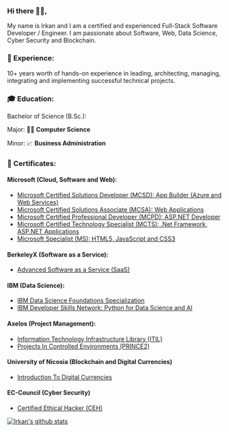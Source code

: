 ### Hi there 👋🏻,
My name is Irkan and I am a certified and experienced Full-Stack Software Developer / Engineer. I am passionate about Software, Web, Data Science, Cyber Security and Blockchain.

### 💼 Experience:
10+ years worth of hands-on experience in leading, architecting, managing, integrating and implementing successful technical projects.

### 🎓 Education:
Bachelor of Science (B.Sc.):

Major: 👨‍💻 **Computer Science**

Minor: 📈 **Business Administration**

### 📜 Certificates:

#### Microsoft (Cloud, Software and Web):
- [Microsoft Certified Solutions Developer (MCSD): App Builder (Azure and Web Services)](certificates/Microsoft_MCSD_App_Builder_Azure_And_Web_Services.pdf)
- [Microsoft Certified Solutions Associate (MCSA): Web Applications](certificates/Microsoft_MCSA_Web_Applications.pdf)
- [Microsoft Certified Professional Developer (MCPD): ASP.NET Developer](certificates/Microsoft_MCPD_ASP.NET_Developer.pdf)
- [Microsoft Certified Technology Specialist (MCTS): .Net Framework, ASP.NET Applications](certificates/Microsoft_MCTS_.Net_Framework_ASP.NET_Applications.pdf)
- [Microsoft Specialist (MS): HTML5, JavaScript and CSS3](certificates/Microsoft_MS_HTML5_JavaScript_CSS3.pdf)

#### BerkeleyX (Software as a Service):
- [Advanced Software as a Service (SaaS)](certificates/BerkeleyX_Advanced_Software_as_a_Service_SaaS.pdf)

#### IBM (Data Science):
- [IBM Data Science Foundations Specialization](https://www.youracclaim.com/badges/9615b66c-84dd-419f-bd40-c3cc0b4dd6a3)
- [IBM Developer Skills Network: Python for Data Science and AI](https://www.youracclaim.com/badges/9731f3e6-db84-44fd-b5c9-98f8a312d99e)

#### Axelos (Project Management):
- [Information Technology Infrastructure Library (ITIL)](certificates/Axelos_ITIL.pdf)
- [Projects In Controlled Environments (PRINCE2)](certificates/Axelos_PRINCE2.pdf)

#### University of Nicosia (Blockchain and Digital Currencies)
- [Introduction To Digital Currencies](certificates/University_of_Nicosia_Digital_Currencies.pdf)


#### EC-Council (Cyber Security)
- [Certified Ethical Hacker (CEH)](certificates/EC-Council_CEH_V9.pdf)


[![Irkan's github stats](https://github-readme-stats.vercel.app/api?username=irkan-hadi&count_private=true&show_icons=true&theme=default)](https://github.com/irkan-hadi/github-readme-stats)

